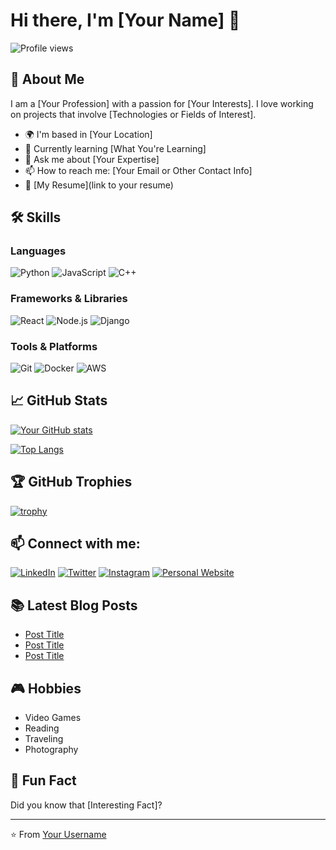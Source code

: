 # Hi there, I'm [Your Name] 👋

![Profile views](https://komarev.com/ghpvc/?username=yourusername&color=blue)

## 🚀 About Me
I am a [Your Profession] with a passion for [Your Interests]. I love working on projects that involve [Technologies or Fields of Interest].

- 🌍 I'm based in [Your Location]
- 🧠 Currently learning [What You're Learning]
- 💬 Ask me about [Your Expertise]
- 📫 How to reach me: [Your Email or Other Contact Info]
- 📝 [My Resume](link to your resume)

## 🛠️ Skills

### Languages
![Python](https://img.shields.io/badge/-Python-333333?style=flat&logo=python)
![JavaScript](https://img.shields.io/badge/-JavaScript-333333?style=flat&logo=javascript)
![C++](https://img.shields.io/badge/-C++-333333?style=flat&logo=cplusplus)

### Frameworks & Libraries
![React](https://img.shields.io/badge/-React-333333?style=flat&logo=react)
![Node.js](https://img.shields.io/badge/-Node.js-333333?style=flat&logo=nodedotjs)
![Django](https://img.shields.io/badge/-Django-333333?style=flat&logo=django)

### Tools & Platforms
![Git](https://img.shields.io/badge/-Git-333333?style=flat&logo=git)
![Docker](https://img.shields.io/badge/-Docker-333333?style=flat&logo=docker)
![AWS](https://img.shields.io/badge/-AWS-333333?style=flat&logo=amazonaws)

## 📈 GitHub Stats
[![Your GitHub stats](https://github-readme-stats.vercel.app/api?username=yourusername&show_icons=true&theme=radical)](https://github.com/yourusername)

[![Top Langs](https://github-readme-stats.vercel.app/api/top-langs/?username=yourusername&layout=compact&theme=radical)](https://github.com/yourusername)

## 🏆 GitHub Trophies
[![trophy](https://github-profile-trophy.vercel.app/?username=yourusername&theme=onedark)](https://github.com/yourusername)

## 📫 Connect with me:
[![LinkedIn](https://img.shields.io/badge/-LinkedIn-0077B5?style=flat&logo=linkedin)](https://www.linkedin.com/in/yourprofile/)
[![Twitter](https://img.shields.io/badge/-Twitter-1DA1F2?style=flat&logo=twitter&logoColor=white)](https://twitter.com/yourprofile)
[![Instagram](https://img.shields.io/badge/-Instagram-E4405F?style=flat&logo=instagram&logoColor=white)](https://www.instagram.com/yourprofile/)
[![Personal Website](https://img.shields.io/badge/-Personal%20Website-000000?style=flat&logo=aboutdotme&logoColor=white)](https://yourwebsite.com/)

## 📚 Latest Blog Posts
<!-- BLOG-POST-LIST:START -->
- [Post Title](link)
- [Post Title](link)
- [Post Title](link)
<!-- BLOG-POST-LIST:END -->

## 🎮 Hobbies
- Video Games
- Reading
- Traveling
- Photography

## 🤖 Fun Fact
Did you know that [Interesting Fact]?

---

⭐️ From [Your Username](https://github.com/yourusername)
